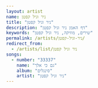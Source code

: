 ```yaml
---
layout: artist
name: ניר וגיל קפטן
title: "ניר וגיל קפטן"
description: "דף האמן ניר וגיל קפטן"
keywords: "שירים, מוזיקה, ניר וגיל קפטן"
permalink: /artists/ניר-וגיל-קפטן/
redirect_from:
  - /artists/list/ניר וגיל קפטן
songs:
  - number: "33337"
    name: "גם כי אלך"
    album: "סינגלים"
    artist: "ניר וגיל קפטן"
---
```

